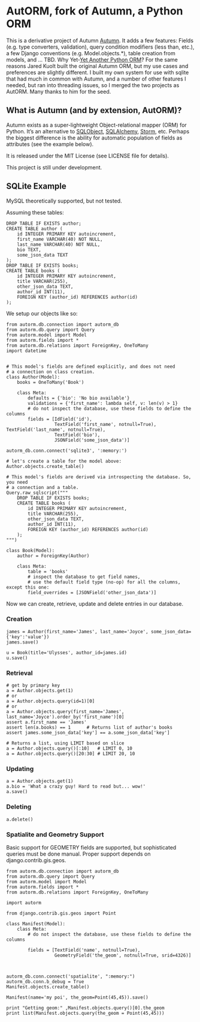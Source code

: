 # AutORM, fork of Autumn, a Python ORM

This is a derivative project of Autumn [Autumn](http://github.com/JaredKuolt/autumn/tree).  It adds a few features: Fields (e.g. type converters, validation), query condition modifiers (less than, etc.), a few Django conventions (e.g. Model.objects.*), table creation from models, and ... TBD. Why Yet-[Yet Another Python ORM](http://superjared.com/entry/yet-another-python-orm/)? For the same reasons Jared Kuolt built the original Autumn ORM, but my use cases and preferences are slightly different.  I built my own system for use with sqlite that had much in common with Autumn, and a number of other features I needed, but ran into threading issues, so I merged the two projects as AutORM. Many thanks to him for the seed.

## What is Autumn (and by extension, AutORM)? 

Autumn exists as a super-lightweight Object-relational mapper (ORM) for Python. 
It’s an alternative to [SQLObject](http://www.sqlobject.org/), 
[SQLAlchemy](http://www.sqlalchemy.org/), [Storm](https://storm.canonical.com/),
etc. Perhaps the biggest difference is the ability for automatic population of fields as 
attributes (see the example below).

It is released under the MIT License (see LICENSE file for details).

This project is still under development.

## SQLite Example
MySQL theoretically supported, but not tested.

Assuming these tables:

    DROP TABLE IF EXISTS author;
    CREATE TABLE author (
        id INTEGER PRIMARY KEY autoincrement,
        first_name VARCHAR(40) NOT NULL,
        last_name VARCHAR(40) NOT NULL,
        bio TEXT,
        some_json_data TEXT
    );
    DROP TABLE IF EXISTS books;
    CREATE TABLE books (
        id INTEGER PRIMARY KEY autoincrement,
        title VARCHAR(255),
        other_json_data TEXT,
        author_id INT(11),
        FOREIGN KEY (author_id) REFERENCES author(id)
    );

We setup our objects like so:

	from autorm.db.connection import autorm_db
	from autorm.db.query import Query
	from autorm.model import Model
	from autorm.fields import *
	from autorm.db.relations import ForeignKey, OneToMany
	import datetime
	
	
	# This model's fields are defined explicitly, and does not need 
	# a connection on class creation.
	class Author(Model):
	    books = OneToMany('Book')
	
	    class Meta:
	        defaults = {'bio': 'No bio available'}
	        validations = {'first_name': lambda self, v: len(v) > 1}
	        # do not inspect the database, use these fields to define the columns
	        fields = [IdField('id'),
	                  TextField('first_name', notnull=True), TextField('last_name', notnull=True), 
	                  TextField('bio'),
	                  JSONField('some_json_data')]
	
	autorm_db.conn.connect('sqlite3', ':memory:')
	
	# let's create a table for the model above:
	Author.objects.create_table()
	
	# This model's fields are derived via introspecting the database. So, you need
	# a connection and a table.
	Query.raw_sqlscript("""
	    DROP TABLE IF EXISTS books;
	    CREATE TABLE books (
	        id INTEGER PRIMARY KEY autoincrement,
	        title VARCHAR(255),
	        other_json_data TEXT,
	        author_id INT(11),
	        FOREIGN KEY (author_id) REFERENCES author(id)
	    );
	""")
	
	class Book(Model):
	    author = ForeignKey(Author)
	
	    class Meta:
	        table = 'books'
	        # inspect the database to get field names, 
	        # use the default field type (no-op) for all the columns, except this one:
	        field_overrides = [JSONField('other_json_data')]
	
Now we can create, retrieve, update and delete entries in our database.

### Creation

	james = Author(first_name='James', last_name='Joyce', some_json_data={'key':'value'})
	james.save()
	
	u = Book(title='Ulysses', author_id=james.id)
	u.save()

### Retrieval

	# get by primary key
	a = Author.objects.get(1)
	# or
	a = Author.objects.query(id=1)[0]
	# or 
    a = Author.objects.query(first_name='James', last_name='Joyce').order_by('first_name')[0]
	assert a.first_name == 'James'
	assert len(a.books) == 1      # Returns list of author's books
	assert james.some_json_data['key'] == a.some_json_data['key']

	# Returns a list, using LIMIT based on slice
	a = Author.objects.query()[:10]   # LIMIT 0, 10
	a = Author.objects.query()[20:30] # LIMIT 20, 10

### Updating

	a = Author.objects.get(1)
	a.bio = 'What a crazy guy! Hard to read but... wow!'
	a.save()

### Deleting

	a.delete()
	
### Spatialite and Geometry Support

Basic support for GEOMETRY fields are supported, but sophisticated queries must be done manual.  Proper support depends on django.contrib.gis.geos.

	from autorm.db.connection import autorm_db
	from autorm.db.query import Query
	from autorm.model import Model
	from autorm.fields import *
	from autorm.db.relations import ForeignKey, OneToMany
	
	import autorm
	    
	from django.contrib.gis.geos import Point
	
	class Manifest(Model):
	    class Meta:
	        # do not inspect the database, use these fields to define the columns
	        
	        fields = [TextField('name', notnull=True),
	                  GeometryField('the_geom', notnull=True, srid=4326)]
	        
	
	
    autorm_db.conn.connect('spatialite', ":memory:")
    autorm_db.conn.b_debug = True
    Manifest.objects.create_table()
    
    Manifest(name='my poi', the_geom=Point(45,45)).save()

    print "Getting geom:" ,Manifest.objects.query()[0].the_geom
    print list(Manifest.objects.query(the_geom = Point(45,45)))
	    